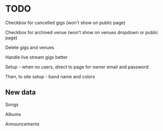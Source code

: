 TODO
====

Checkbox for cancelled gigs (won't show on public page)

Checkbox for archived venue (won't show on venues dropdown or public page)

Delete gigs and venues

Handle live stream gigs better

Setup - when no users, direct to page for owner email and password

Then, to site setup - band name and colors

## New data

Songs

Albums

Announcements
